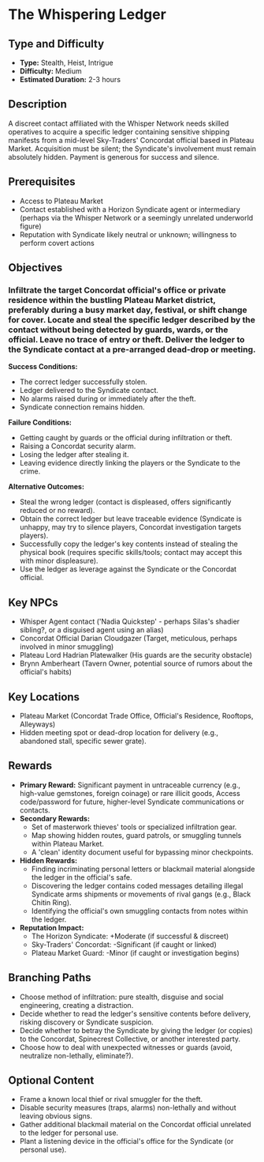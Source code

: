 # The Whispering Ledger

## Type and Difficulty
- **Type:** Stealth, Heist, Intrigue
- **Difficulty:** Medium
- **Estimated Duration:** 2-3 hours

## Description
A discreet contact affiliated with the Whisper Network needs skilled operatives to acquire a specific ledger containing sensitive shipping manifests from a mid-level Sky-Traders' Concordat official based in Plateau Market. Acquisition must be silent; the Syndicate's involvement must remain absolutely hidden. Payment is generous for success and silence.

## Prerequisites
- Access to Plateau Market
- Contact established with a Horizon Syndicate agent or intermediary (perhaps via the Whisper Network or a seemingly unrelated underworld figure)
- Reputation with Syndicate likely neutral or unknown; willingness to perform covert actions

## Objectives
### Infiltrate the target Concordat official's office or private residence within the bustling Plateau Market district, preferably during a busy market day, festival, or shift change for cover. Locate and steal the specific ledger described by the contact without being detected by guards, wards, or the official. Leave no trace of entry or theft. Deliver the ledger to the Syndicate contact at a pre-arranged dead-drop or meeting.

**Success Conditions:**
- The correct ledger successfully stolen.
- Ledger delivered to the Syndicate contact.
- No alarms raised during or immediately after the theft.
- Syndicate connection remains hidden.

**Failure Conditions:**
- Getting caught by guards or the official during infiltration or theft.
- Raising a Concordat security alarm.
- Losing the ledger after stealing it.
- Leaving evidence directly linking the players or the Syndicate to the crime.

**Alternative Outcomes:**
- Steal the wrong ledger (contact is displeased, offers significantly reduced or no reward).
- Obtain the correct ledger but leave traceable evidence (Syndicate is unhappy, may try to silence players, Concordat investigation targets players).
- Successfully copy the ledger's key contents instead of stealing the physical book (requires specific skills/tools; contact may accept this with minor displeasure).
- Use the ledger as leverage against the Syndicate or the Concordat official.

## Key NPCs
- Whisper Agent contact ('Nadia Quickstep' - perhaps Silas's shadier sibling?, or a disguised agent using an alias)
- Concordat Official Darian Cloudgazer (Target, meticulous, perhaps involved in minor smuggling)
- Plateau Lord Hadrian Platewalker (His guards are the security obstacle)
- Brynn Amberheart (Tavern Owner, potential source of rumors about the official's habits)

## Key Locations
- Plateau Market (Concordat Trade Office, Official's Residence, Rooftops, Alleyways)
- Hidden meeting spot or dead-drop location for delivery (e.g., abandoned stall, specific sewer grate).

## Rewards
- **Primary Reward:** Significant payment in untraceable currency (e.g., high-value gemstones, foreign coinage) or rare illicit goods, Access code/password for future, higher-level Syndicate communications or contacts.
- **Secondary Rewards:**
  - Set of masterwork thieves' tools or specialized infiltration gear.
  - Map showing hidden routes, guard patrols, or smuggling tunnels within Plateau Market.
  - A 'clean' identity document useful for bypassing minor checkpoints.
- **Hidden Rewards:**
  - Finding incriminating personal letters or blackmail material alongside the ledger in the official's safe.
  - Discovering the ledger contains coded messages detailing illegal Syndicate arms shipments or movements of rival gangs (e.g., Black Chitin Ring).
  - Identifying the official's own smuggling contacts from notes within the ledger.
- **Reputation Impact:**
  - The Horizon Syndicate: +Moderate (if successful & discreet)
  - Sky-Traders' Concordat: -Significant (if caught or linked)
  - Plateau Market Guard: -Minor (if caught or investigation begins)

## Branching Paths
- Choose method of infiltration: pure stealth, disguise and social engineering, creating a distraction.
- Decide whether to read the ledger's sensitive contents before delivery, risking discovery or Syndicate suspicion.
- Decide whether to betray the Syndicate by giving the ledger (or copies) to the Concordat, Spinecrest Collective, or another interested party.
- Choose how to deal with unexpected witnesses or guards (avoid, neutralize non-lethally, eliminate?).

## Optional Content
- Frame a known local thief or rival smuggler for the theft.
- Disable security measures (traps, alarms) non-lethally and without leaving obvious signs.
- Gather additional blackmail material on the Concordat official unrelated to the ledger for personal use.
- Plant a listening device in the official's office for the Syndicate (or personal use).
